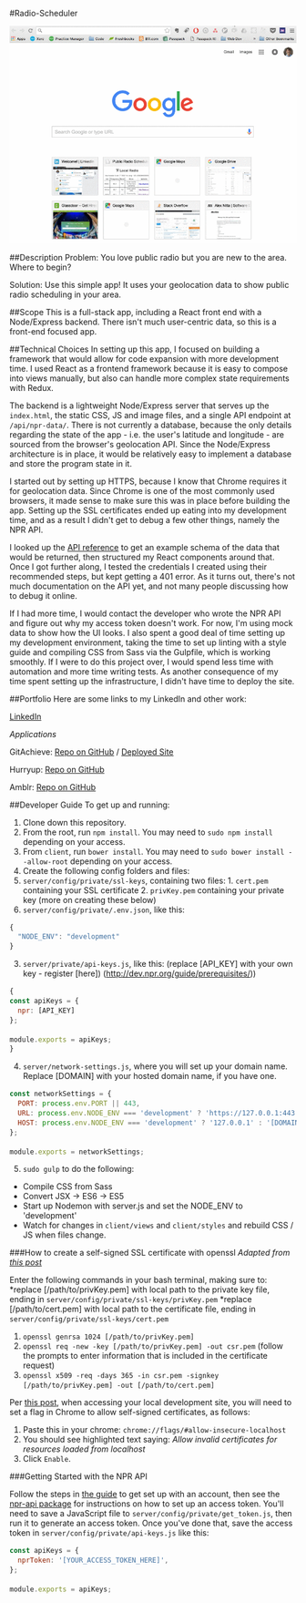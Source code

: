 #Radio-Scheduler

![Screenshot](/docs/screencast.gif?raw=true "radio-scheduler")

##Description
Problem:  You love public radio but you are new to the area. Where to begin?

Solution: Use this simple app! It uses your geolocation data to show public radio scheduling in your area.

##Scope
This is a full-stack app, including a React front end with a Node/Express backend. There isn't much user-centric data, so this is a front-end focused app.

##Technical Choices
In setting up this app, I focused on building a framework that would allow for code expansion with more development time. I used React as a frontend framework because it is easy to compose into views manually, but also can handle more complex state requirements with Redux.

The backend is a lightweight Node/Express server that serves up the `index.html`, the static CSS, JS and image files, and a single API endpoint at `/api/npr-data/`. There is not currently a database, because the only details regarding the state of the app - i.e. the user's latitude and longitude - are sourced from the browser's geolocation API. Since the Node/Express architecture is in place, it would be relatively easy to implement a database and store the program state in it.

I started out by setting up HTTPS, because I know that Chrome requires it for geolocation data. Since Chrome is one of the most commonly used browsers, it made sense to make sure this was in place before building the app. Setting up the SSL certificates ended up eating into my development time, and as a result I didn't get to debug a few other things, namely the NPR API.

I looked up the [API reference](http://dev.npr.org/api/) to get an example schema of the data that would be returned, then structured my React components around that. Once I got further along, I tested the credentials I created using their recommended steps, but kept getting a 401 error. As it turns out, there's not much documentation on the API yet, and not many people discussing how to debug it online. 

If I had more time, I would contact the developer who wrote the NPR API and figure out why my access token doesn't work. For now, I'm using mock data to show how the UI looks. I also spent a good deal of time setting up my development environment, taking the time to set up linting with a style guide and compiling CSS from Sass via the Gulpfile, which is working smoothly. If I were to do this project over, I would spend less time with automation and more time writing tests. As another consequence of my time spent setting up the infrastructure, I didn't have time to deploy the site.

##Portfolio
Here are some links to my LinkedIn and other work:

[LinkedIn](https://www.linkedin.com/in/alexnitta)

*Applications*

GitAchieve: [Repo on GitHub](https://github.com/alexnitta/GitAchieve) / [Deployed Site](http://gitachieve.com)

Hurryup: [Repo on GitHub](https://github.com/alexnitta/hurry-up)

Amblr: [Repo on GitHub](https://github.com/alexnitta/amblr)



##Developer Guide
To get up and running:

1. Clone down this repository.
2. From the root, run `npm install`. You may need to `sudo npm install` depending on your access.
3. From `client`, run `bower install`. You may need to `sudo bower install --allow-root` depending on your access.
4. Create the following config folders and files:
  1. `server/config/private/ssl-keys`, containing two files:
    1. `cert.pem` containing your SSL certificate
    2. `privKey.pem` containing your private key (more on creating these below)
  2. `server/config/private/.env.json`, like this: 
  ```javascript
  {
    "NODE_ENV": "development"
  }
  ```
  3. `server/private/api-keys.js`, like this: (replace [API_KEY] with your own key - register [here]) (http://dev.npr.org/guide/prerequisites/))
  ```javascript
  {
  const apiKeys = {
    npr: [API_KEY]
  };

  module.exports = apiKeys;
  }
  ```
  4. `server/network-settings.js`, where you will set up your domain name. Replace [DOMAIN] with your hosted domain name, if you have one.
  ```javascript
  const networkSettings = {
    PORT: process.env.PORT || 443,
    URL: process.env.NODE_ENV === 'development' ? 'https://127.0.0.1:443' : '[DOMAIN]',
    HOST: process.env.NODE_ENV === 'development' ? '127.0.0.1' : '[DOMAIN]'
  };

  module.exports = networkSettings;
  ```
5. `sudo gulp` to do the following:
  * Compile CSS from Sass
  * Convert JSX -> ES6 -> ES5
  * Start up Nodemon with server.js and set the NODE_ENV to 'development'
  * Watch for changes in `client/views` and `client/styles` and rebuild CSS / JS when files change.

###How to create a self-signed SSL certificate with openssl
*Adapted from [this post](http://www.i-visionblog.com/2014/10/create-https-tls-ssl-application-with-express-nodejs-in-localhost-openssl.html)*

Enter the following commands in your bash terminal, making sure to:
*replace [/path/to/privKey.pem] with local path to the private key file, ending in `server/config/private/ssl-keys/privKey.pem`
*replace [/path/to/cert.pem] with local path to the certificate file, ending in `server/config/private/ssl-keys/cert.pem`

1. `openssl genrsa 1024 [/path/to/privKey.pem]`
2.  `openssl req -new -key [/path/to/privKey.pem] -out csr.pem` (follow the prompts to enter information that is included in the certificate request)
3.  `openssl x509 -req -days 365 -in csr.pem -signkey [/path/to/privKey.pem] -out [/path/to/cert.pem]`


Per [this post](http://stackoverflow.com/questions/7580508/getting-chrome-to-accept-self-signed-localhost-certificate), when accessing your local development site, you will need to set a flag in Chrome to allow self-signed certificates, as follows: 

1.  Paste this in your chrome: `chrome://flags/#allow-insecure-localhost`
2. You should see highlighted text saying: *Allow invalid certificates for resources loaded from localhost*
3. Click `Enable`.

###Getting Started with the NPR API

Follow the steps in [the guide](http://dev.npr.org/guide/prerequisites/) to get set up with an account, then see the [npr-api package](https://www.npmjs.com/package/npr-api) for instructions on how to set up an access token. You'll need to save a JavaScript file to `server/config/private/get_token.js`, then run it to generate an access token.  Once you've done that, save the access token in `server/config/private/api-keys.js` like this:
```javascript
const apiKeys = {
  nprToken: '[YOUR_ACCESS_TOKEN_HERE]',
};

module.exports = apiKeys;
```
